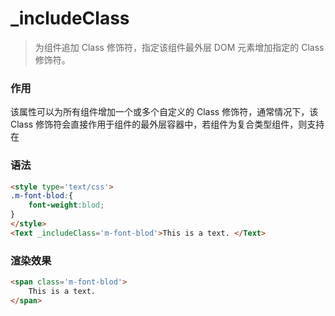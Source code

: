 # _includeClass
> 为组件追加 Class 修饰符，指定该组件最外层 DOM 元素增加指定的 Class 修饰符。

### 作用
该属性可以为所有组件增加一个或多个自定义的 Class 修饰符，通常情况下，该 Class 修饰符会直接作用于组件的最外层容器中，若组件为复合类型组件，则支持在
 
### 语法
``` html
<style type='text/css'>
.m-font-blod:{
    font-weight:blod;
}
</style>
<Text _includeClass='m-font-blod'>This is a text. </Text>
```

### 渲染效果
``` html
<span class='m-font-blod'>
    This is a text.
</span>
```